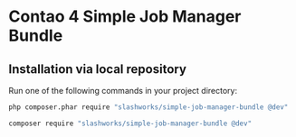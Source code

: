 Contao 4 Simple Job Manager Bundle
======================================

Installation via local repository
---------------------------------

Run one of the following commands in your project directory:

```bash
php composer.phar require "slashworks/simple-job-manager-bundle @dev"
```

```bash
composer require "slashworks/simple-job-manager-bundle @dev"
```
